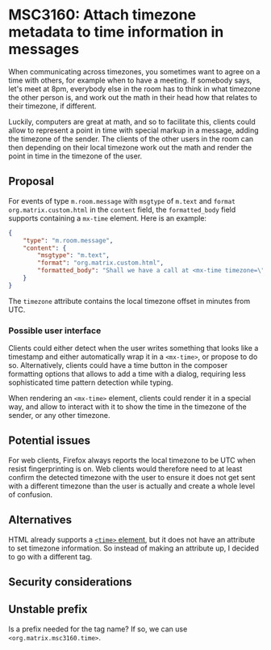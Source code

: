 # MSC3160: Attach timezone metadata to time information in messages

When communicating across timezones, you sometimes want to agree on a time with others, for example when to have a meeting. If somebody says, let's meet at 8pm, everybody else in the room has to think in what timezone the other person is, and work out the math in their head how that relates to their timezone, if different.

Luckily, computers are great at math, and so to facilitate this, clients could allow to represent a point in time with special markup in a message, adding the timezone of the sender. The clients of the other users in the room can then depending on their local timezone work out the math and render the point in time in the timezone of the user.

## Proposal

For events of type `m.room.message` with `msgtype` of `m.text` and `format` `org.matrix.custom.html` in the `content` field, the `formatted_body` field supports containing a `mx-time` element. Here is an example:

```json
{
    "type": "m.room.message",
    "content": {
        "msgtype": "m.text",
        "format": "org.matrix.custom.html",
        "formatted_body": "Shall we have a call at <mx-time timezone=\"-120\">9am</mx-time>?"
    }
}
```

The `timezone` attribute contains the local timezone offset in minutes from UTC.

### Possible user interface

Clients could either detect when the user writes something that looks like a timestamp and either automatically wrap it in a `<mx-time>`, or propose to do so. Alternatively, clients could have a time button in the composer formatting options that allows to add a time with a dialog, requiring less sophisticated time pattern detection while typing.

When rendering an `<mx-time>` element, clients could render it in a special way, and allow to interact with it to show the time in the timezone of the sender, or any other timezone.

## Potential issues

For web clients, Firefox always reports the local timezone to be UTC when resist fingerprinting is on. Web clients would therefore need to at least confirm the detected timezone with the user to ensure it does not get sent with a different timezone than the user is actually and create a whole level of confusion.

## Alternatives

HTML already supports a [`<time>` element](https://developer.mozilla.org/en-US/docs/Web/HTML/Element/time), but it does not have an attribute to set timezone information. So instead of making an attribute up, I decided to go with a different tag.

## Security considerations

## Unstable prefix

Is a prefix needed for the tag name? If so, we can use `<org.matrix.msc3160.time>`.
